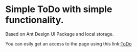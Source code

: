 # Simple ToDo with simple functionality.

Based on Ant Design UI Package and local storage.

You can esily get an access to the page using this link:<a href="https://zmicierszkiel.github.io/todo-antd/">ToDo</a> 

